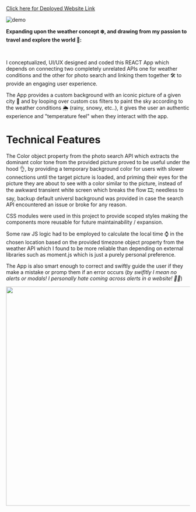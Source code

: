 <a href="https://amrosimpleweather.netlify.app/">Click here for Deployed Website Link</a>

![demo](demo1.gif)

**Expanding upon the weather concept :snowflake:, and drawing from my passion to travel and explore the world	&#x1F6EB;:**

<br/>

I conceptualized, UI/UX designed and coded this REACT App which depends on connecting two completely unrelated APIs
one for weather conditions and the other for photo search
and linking them together 🛠 to provide an engaging user experience.

The App provides a custom background with an iconic picture of a given city 	:city_sunset:
and by looping over custom css filters to paint the sky according to the weather conditions :sun_behind_rain_cloud:
(rainy, snowy, etc..), it gives the user an authentic experience and "temperature feel" when they interact with the app.

# Technical Features

The Color object property from the photo search API which extracts the dominant color tone from the provided picture proved to be useful under the hood 👌,
by providing a temporary background color for users with slower connections until the target picture is loaded, and priming their eyes for the picture they 
are about to see with a color similar to the picture, instead of the awkward transient white screen which breaks the flow :film_strip:; needless to say, backup default universl background was provided in case the search API encountered an issue or broke for any reason.

CSS modules were used in this project to provide scoped styles making the components more reusable for future maintainability / expansion.

Some raw JS logic had to be employed to calculate the local time :watch: in the chosen location 
based on the provided timezone object property from the weather API which I found to be more reliable than depending on external libraries such as moment.js which is just a purely personal preference.

The App is also smart enough to correct and swiftly guide the user if they make a mistake or promp them if an error occurs (*by swifltly I mean no alerts or modals! I personally hate coming across alerts in a website! :man_facepalming:*)

<img src="demo2.gif" width="600" />
